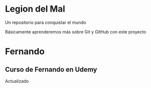 # Legion del Mal
Un repositorio para conquistar el mundo

Básicamente aprenderemos más sobre Git y GitHub con este proyecto

# Fernando

## Curso de Fernando en Udemy
Actualizado
